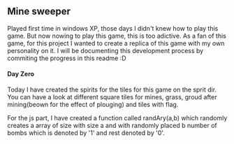 ## Mine sweeper

Played first time in windows XP, those days I didn't knew how to play this game. But now nowing to play this game, this is too adictive. As a fan of this game, for this project I wanted to create a replica of this game with my own personality on it. I will be documenting this development process by commiting the progress in this readme :D

#### Day Zero

Today I have created the spirits for the tiles for this game on the sprit dir. You can have a look at different square tiles for mines, grass, groud after mining(beown for the effect of plouging) and tiles with flag.


For the js part, I have created a function called randAry(a,b) which randomly creates a array of size with size a and with randomly placed b number of bombs which is denoted by '1' and rest denoted by '0'.
